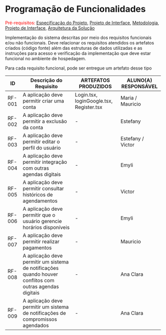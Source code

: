 # Programação de Funcionalidades

<span style="color:red">Pré-requisitos: <a href="2-Especificação do Projeto.md"> Especificação do Projeto</a></span>, <a href="3-Projeto de Interface.md"> Projeto de Interface</a>, <a href="4-Metodologia.md"> Metodologia</a>, <a href="3-Projeto de Interface.md"> Projeto de Interface</a>, <a href="5-Arquitetura da Solução.md"> Arquitetura da Solução</a>

Implementação do sistema descritas por meio dos requisitos funcionais e/ou não funcionais. Deve relacionar os requisitos atendidos os artefatos criados (código fonte) além das estruturas de dados utilizadas e as instruções para acesso e verificação da implementação que deve estar funcional no ambiente de hospedagem.

Para cada requisito funcional, pode ser entregue um artefato desse tipo


|ID    | Descrição do Requisito  | ARTEFATOS PRODUZIDOS | ALUNO(A) RESPONSÁVEL  |
|------|-------------------------|----------------------|------------------------|
|RF-001| A aplicação deve permitir criar uma conta | Login.tsx, loginGoogle.tsx, Register.tsx  |    Maria / Mauricio |
|RF-002| A aplicação deve permitir a exclusão da conta  | - |   Estefany   |
|RF-003| A aplicação deve permitir editar o perfil do usuário | - |    Estefany / Victor   |
|RF-004| A aplicação deve permitir integração com outras agendas digitais | - |  Emyli
|RF-005| A aplicação deve permitir consultar históricos de agendamentos  | - |   Victor   |
|RF-006| A aplicação deve permitir que o usuário gerencie horários disponíveis  | - |   Emyli    |
|RF-007|A aplicação deve permitir realizar pagamentos   | - |    Mauricio  |
|RF-008| A aplicação deve permitir um sistema de notificações quando houver conflitos com outras  agendas digitais   | - |  Ana Clara |
|RF-009| A aplicação deve permitir um sistema de notificações de compromissos agendados  | -|   Ana Clara   |


